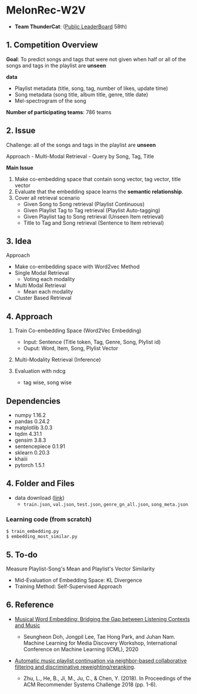 # MelonRec-W2V

- **Team ThunderCat**: ([Public LeaderBoard](https://arena.kakao.com/c/7/leaderboard) 58th)
  
## 1. Competition Overview
**Goal**: To predict songs and tags that were not given when half or all of the songs and tags in the playlist are **unseen**

**data**
- Playlist metadata (title, song, tag, number of likes, update time)
- Song metadata (song title, album title, genre, title date)
- Mel-spectrogram of the song

**Number of participating teams**: 786 teams
  
## 2. Issue
Challenge: all of the songs and tags in the playlist are **unseen**

Approach
    - Multi-Modal Retrieval
    - Query by Song, Tag, Title

**Main Issue**
1. Make co-embedding space that contain song vector, tag vector, title vector
2. Evaluate that the embedding space learns the **semantic relationship**.
3. Cover all retrieval scenario
    - Given Song to Song retrieval (Playlist Continuous)
    - Given Playlist Tag to Tag retrieval (Playlist Auto-tagging)
    - Given Playlist tag to Song retrieval (Unseen Item retrieval)
    - Title to Tag and Song retrieval (Sentence to Item retrieval)

## 3. Idea

Approach

- Make co-embedding space with Word2vec Method
- Single Modal Retrieval
    - Voting each modality
- Multi Modal Retrieval
    - Mean each modality
- Cluster Based Retrieval

## 4. Approach
    
1. Train Co-embedding Space (Word2Vec Embedding)
    - Input: Sentence (Title token, Tag, Genre, Song, Plylist id)
    - Ouput: Word, Item, Song, Plylist Vector

2. Multi-Modality Retrieval (Inference)

3. Evaluation with ndcg
    - tag wise, song wise


## Dependencies
- numpy 1.16.2
- pandas 0.24.2
- matplotlib 3.0.3
- tqdm 4.31.1
- gensim 3.8.3
- sentencepiece 0.1.91
- sklearn 0.20.3
- khaiii
- pytorch 1.5.1

## 4. Folder and Files
- data download ([link](https://arena.kakao.com/c/7/data))
  - `train.json`, `val.json`, `test.json`, `genre_gn_all.json`, `song_meta.json`


### Learning code (from scratch)
```
$ train_embedding.py
$ embedding_most_similar.py
```   

## 5. To-do
Measure Playlist-Song's Mean and Playlist's Vector Similarity
- Mid-Evaluation of Embedding Space: KL Divergence
- Training Method: Self-Supervised Approach

## 6. Reference
- [Musical Word Embedding: Bridging the Gap between Listening Contexts and Music](https://arxiv.org/pdf/2008.01190.pdf)
    - Seungheon Doh, Jongpil Lee, Tae Hong Park, and Juhan Nam. Machine Learning for Media Discovery Workshop, International Conference on Machine Learning (ICML), 2020

- [Automatic music playlist continuation via neighbor-based collaborative filtering and discriminative reweighting/reranking](https://github.com/LauraBowenHe/Recsys-Spotify-2018-challenge).
    - Zhu, L., He, B., Ji, M., Ju, C., & Chen, Y. (2018). In Proceedings of the ACM Recommender Systems Challenge 2018 (pp. 1-6).
